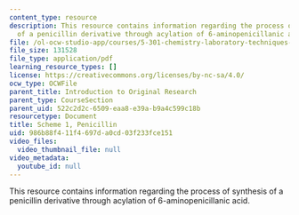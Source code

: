 ```yaml
---
content_type: resource
description: This resource contains information regarding the process of synthesis
  of a penicillin derivative through acylation of 6-aminopenicillanic acid.
file: /ol-ocw-studio-app/courses/5-301-chemistry-laboratory-techniques-january-iap-2012/986b88f411f4697da0cd03f233fce151_MIT5_301IAP12_penicillin.pdf
file_size: 131528
file_type: application/pdf
learning_resource_types: []
license: https://creativecommons.org/licenses/by-nc-sa/4.0/
ocw_type: OCWFile
parent_title: Introduction to Original Research
parent_type: CourseSection
parent_uid: 522c2d2c-6509-eaa8-e39a-b9a4c599c18b
resourcetype: Document
title: Scheme 1, Penicillin
uid: 986b88f4-11f4-697d-a0cd-03f233fce151
video_files:
  video_thumbnail_file: null
video_metadata:
  youtube_id: null
---
```

This resource contains information regarding the process of synthesis of a penicillin derivative through acylation of 6-aminopenicillanic acid.